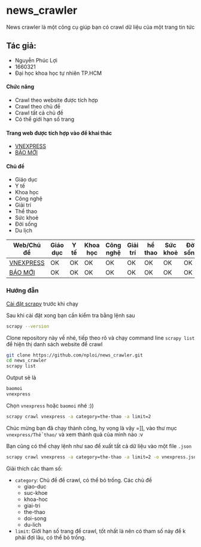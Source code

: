 
# news_crawler

News crawler là một công cụ giúp bạn có  crawl dữ liệu của một trang tin tức

## Tác giả: 
- Nguyễn Phúc Lợi
- 1660321
- Đại học khoa học tự nhiên TP.HCM

#### Chức năng
* Crawl theo website được tích hợp
* Crawl theo chủ đề
* Crawl tất cả chủ đề
* Có thể giới hạn số trang

#### Trang web được tích hợp vào để khai thác
* [VNEXPRESS](https://vnexpress.net/)
* [BÁO MỚI](https://baomoi.com/)

#### Chủ đề
* Giáo dục
* Y tế
* Khoa học
* Công nghệ
* Giải trí
* Thể thao
* Sức khoẻ
* Đời sống
* Du lịch

Web/Chủ đề| Giáo dục | Y tế | Khoa học | Công nghệ | Giải trí | hể thao | Sức khoẻ| Đời sống | Du lịch
--- | --- | --- | --- |--- |--- |--- |--- |---|--- 
[VNEXPRESS](https://vnexpress.net/) | OK | OK | OK | OK | OK | OK | OK | OK | OK
[BÁO MỚI](https://baomoi.com/) | OK | OK | OK | OK | OK | OK | OK | OK | OK


### Hướng đẫn

[Cài đặt scrapy](http://doc.scrapy.org/en/latest/intro/install.html) trước khi chạy

Sau khi cài đặt xong bạn cần kiểm tra bằng lệnh sau
```bash
scrapy --version
```
Clone repository này về  nhé, tiếp theo rõ và chạy command line `scrapy list` để hiện thị danh sách website để  crawl
```bash
git clone https://github.com/nploi/news_crawler.git
cd news_crawler
scrapy list
```
Output sẽ là
```bash
baomoi
vnexpress
```
Chọn `vnexpress` hoặc `baomoi` nhé :))
```bash
scrapy crawl vnexpress -a category=the-thao -a limit=2
```
Chúc mừng bạn đã chạy thành công, hy vọng là vậy =]], vào thư mục `vnexpress/Thể thao/` và xem thành quả của mình nào :v

Bạn cũng có thể chạy lệnh như sao để xuất tất cả dữ liệu vào một file `.json`

```bash
scrapy crawl vnexpress -a category=the-thao -a limit=2 -o vnexpress.json
```

Giải thích các tham số:
- `category`: Chủ đề để crawl, có thể bỏ trống. Các chủ đề
    * giao-duc
    * suc-khoe
    * khoa-hoc
    * giai-tri
    * the-thao
    * doi-song
    * du-lich
- `limit`: Giới hạn số trang để crawl, tốt nhất là nên có tham số này để k phải đợi lâu, có thể bỏ trống.

